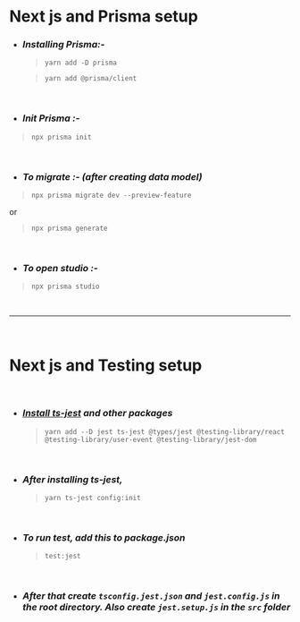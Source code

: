 # **Next js and Prisma setup**

- ### _Installing Prisma:-_

  > `yarn add -D prisma`

  > `yarn add @prisma/client`

 <br/>

- ### _Init Prisma :-_

> `npx prisma init`

 <br/>

- ### _To migrate :- (after creating data model)_

> `npx prisma migrate dev --preview-feature`

or
<br>

> `npx prisma generate`

 <br/>

- ### _To open studio :-_

> `npx prisma studio`

<br>

---

<br>

# **Next js and Testing setup**

<br>

- ### _[Install ts-jest](https://kulshekhar.github.io/ts-jest/docs/getting-started/installation) and other packages_

  > `yarn add --D jest ts-jest @types/jest @testing-library/react @testing-library/user-event @testing-library/jest-dom`

  <br/>

- ### _After installing ts-jest,_

  > `yarn ts-jest config:init`

<br>

- ### _To run test, add this to package.json_
  > `test:jest`

<br>

- ### _After that create `tsconfig.jest.json` and `jest.config.js` in the root directory. Also create `jest.setup.js` in the `src` folder_
